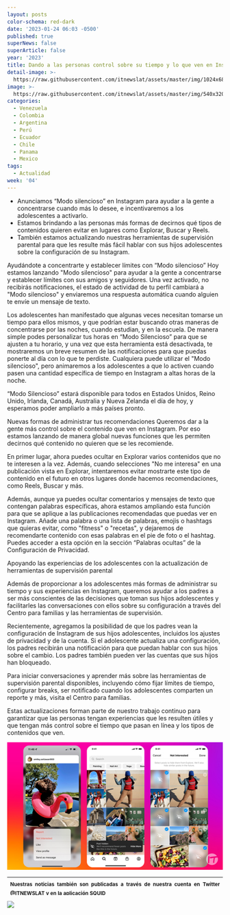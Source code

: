 ```yaml
---
layout: posts
color-schema: red-dark
date: '2023-01-24 06:03 -0500'
published: true
superNews: false
superArticle: false
year: '2023'
title: Dando a las personas control sobre su tiempo y lo que ven en Instagram
detail-image: >-
  https://raw.githubusercontent.com/itnewslat/assets/master/img/1024x680/instagram-g.jpg
image: >-
  https://raw.githubusercontent.com/itnewslat/assets/master/img/540x320/instagram-p.jpg
categories:
  - Venezuela
  - Colombia
  - Argentina
  - Perú
  - Ecuador
  - Chile
  - Panama
  - Mexico
tags:
  - Actualidad
week: '04'
---
```

- Anunciamos “Modo silencioso” en Instagram para ayudar a la gente a concentrarse cuando más lo desee, e incentivaremos a los adolescentes a activarlo.
- Estamos brindando a las personas más formas de decirnos qué tipos de contenidos quieren evitar en lugares como Explorar, Buscar y Reels. 
- También estamos actualizando nuestras herramientas de supervisión parental para que les resulte más fácil hablar con sus hijos adolescentes sobre la configuración de su Instagram.

Ayudándote a concentrarte y establecer límites con “Modo silencioso”
Hoy estamos lanzando "Modo silencioso" para ayudar a la gente a concentrarse y establecer límites con sus amigos y seguidores. Una vez activado, no recibirás notificaciones, el estado de actividad de tu perfil cambiará a "Modo silencioso" y enviaremos una respuesta automática cuando alguien te envíe un mensaje de texto.

Los adolescentes han manifestado que algunas veces necesitan tomarse un tiempo para ellos mismos, y que podrían estar buscando otras maneras de concentrarse por las noches, cuando estudian, y en la  escuela. De manera simple podes personalizar tus horas en “Modo Silencioso” para que se ajusten a tu horario, y una vez que esta herramienta está desactivada, te mostraremos un breve resumen de las notificaciones para que puedas ponerte al día con lo que te perdiste. Cualquiera puede utilizar el "Modo silencioso", pero animaremos a los adolescentes a que lo activen cuando pasen una cantidad específica de tiempo en Instagram a altas horas de la noche.

“Modo Silencioso” estará disponible para todos en Estados Unidos, Reino Unido, Irlanda, Canadá, Australia y Nueva Zelanda el día de hoy, y esperamos poder ampliarlo a más países pronto. 

Nuevas formas de administrar tus recomendaciones
Queremos dar a la gente más control sobre el contenido que ven en Instagram. Por eso estamos lanzando de manera global nuevas funciones que les permiten decirnos qué contenido no quieren que se les recomiende.

En primer lugar, ahora puedes ocultar en Explorar varios contenidos que no te interesen a la vez. Además, cuando selecciones "No me interesa" en una publicación vista en Explorar, intentaremos evitar mostrarte este tipo de contenido en el futuro en otros lugares donde hacemos recomendaciones, como Reels, Buscar y más.
  

Además, aunque ya puedes ocultar comentarios y mensajes de texto que contengan palabras específicas, ahora estamos ampliando esta función para que se aplique a las publicaciones recomendadas que puedas ver en Instagram. Añade una palabra o una lista de palabras, emojis o hashtags que quieras evitar, como "fitness" o "recetas", y dejaremos de recomendarte contenido con esas palabras en el pie de foto o el hashtag. Puedes acceder a esta opción en la sección “Palabras ocultas” de la Configuración de Privacidad. 

Apoyando las experiencias de los adolescentes con la actualización de herramientas de supervisión parental 

Además de proporcionar a los adolescentes más formas de administrar su tiempo y sus experiencias en Instagram, queremos ayudar a los padres a ser más conscientes de las decisiones que toman sus hijos adolescentes y facilitarles las conversaciones con ellos sobre su configuración a través del Centro para familias y las herramientas de supervisión. 

Recientemente, agregamos la posibilidad de que los padres vean la configuración de Instagram de sus hijos adolescentes, incluidos los ajustes de privacidad y de la cuenta. Si el adolescente actualiza una configuración, los padres recibirán una notificación para que puedan hablar con sus hijos sobre el cambio. Los padres también pueden ver las cuentas que sus hijos han bloqueado. 

Para iniciar conversaciones y aprender más sobre las herramientas de supervisión parental disponibles, incluyendo cómo fijar límites de tiempo, configurar breaks, ser notificado cuando los adolescentes comparten un reporte y más, visita el Centro para familias. 

Estas actualizaciones forman parte de nuestro trabajo continuo para garantizar que las personas tengan experiencias que les resulten útiles y que tengan más control sobre el tiempo que pasan en línea y los tipos de contenidos que ven.

![](https://raw.githubusercontent.com/itnewslat/assets/master/img/540x320/instagram-p.jpg)

<table style="height: 42px;" width="569">
<tbody>
<tr>
<td style="text-align: justify;"><sub><strong>Nuestras noticias también son publicadas a través de nuestra cuenta en Twitter <a href="https://twitter.com/itnewslat?lang=es">@ITNEWSLAT</a> y en la aplicación <a href="https://squidapp.co/en/">SQUID</a></strong></sub></td>
</tr>
</tbody>
</table>

<img src="https://tracker.metricool.com/c3po.jpg?hash=56f88a41e39ab42c063cc51676587a04"/>